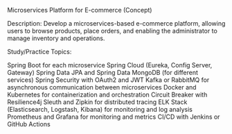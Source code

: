 
Microservices Platform for E-commerce (Concept)

Description: Develop a microservices-based e-commerce platform, allowing users to browse products, place orders, and enabling the administrator to manage inventory and operations.

Study/Practice Topics:

Spring Boot for each microservice
Spring Cloud (Eureka, Config Server, Gateway)
Spring Data JPA and Spring Data MongoDB (for different services)
Spring Security with OAuth2 and JWT
Kafka or RabbitMQ for asynchronous communication between microservices
Docker and Kubernetes for containerization and orchestration
Circuit Breaker with Resilience4j
Sleuth and Zipkin for distributed tracing
ELK Stack (Elasticsearch, Logstash, Kibana) for monitoring and log analysis
Prometheus and Grafana for monitoring and metrics
CI/CD with Jenkins or GitHub Actions
